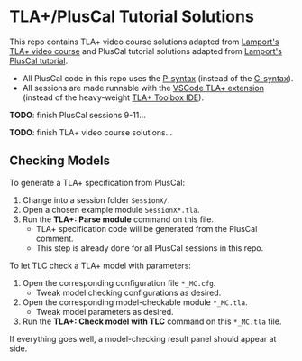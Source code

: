 # TLA+/PlusCal Tutorial Solutions

This repo contains TLA+ video course solutions adapted from [Lamport's TLA+ video course](https://lamport.azurewebsites.net/video/videos.html) and PlusCal tutorial solutions adapted from [Lamport's PlusCal tutorial](https://lamport.azurewebsites.net/tla/tutorial/contents.html).

* All PlusCal code in this repo uses the [P-syntax](https://lamport.azurewebsites.net/tla/p-manual.pdf) (instead of the [C-syntax](https://lamport.azurewebsites.net/tla/c-manual.pdf)).
* All sessions are made runnable with the [VSCode TLA+ extension](https://github.com/tlaplus/vscode-tlaplus) (instead of the heavy-weight [TLA+ Toolbox IDE](https://lamport.azurewebsites.net/tla/toolbox.html)).

**TODO**: finish PlusCal sessions 9-11...

**TODO**: finish TLA+ video course solutions...

## Checking Models

To generate a TLA+ specification from PlusCal:

1. Change into a session folder `SessionX/`.
2. Open a chosen example module `SessionX*.tla`.
3. Run the **TLA+: Parse module** command on this file.
    * TLA+ specification code will be generated from the PlusCal comment.
    * This step is already done for all PlusCal sessions in this repo.

To let TLC check a TLA+ model with parameters:

1. Open the corresponding configuration file `*_MC.cfg`.
    * Tweak model checking configurations as desired.
2. Open the corresponding model-checkable module `*_MC.tla`.
    * Tweak model parameters as desired.
3. Run the **TLA+: Check model with TLC** command on this `*_MC.tla` file.

If everything goes well, a model-checking result panel should appear at side.
